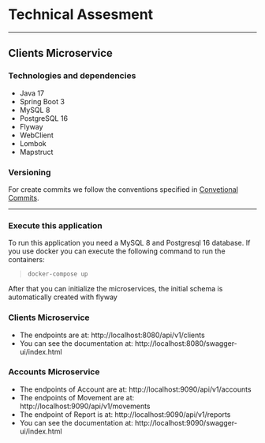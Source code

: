 # Technical Assesment
___
## Clients Microservice
### Technologies and dependencies
* Java 17
* Spring Boot 3
* MySQL 8
* PostgreSQL 16
* Flyway
* WebClient
* Lombok
* Mapstruct
### Versioning
For create commits we follow the conventions specified in [Convetional Commits](https://www.conventionalcommits.org/en/v1.0.0/).
___
### Execute this application
To run this application you need a MySQL 8 and Postgresql 16 database.
If you use docker you can execute the following command to run the containers:
>`docker-compose up`

After that you can initialize the microservices, the initial schema is automatically created with flyway

### Clients Microservice
* The endpoints are at: http://localhost:8080/api/v1/clients
* You can see the documentation at: http://localhost:8080/swagger-ui/index.html

### Accounts Microservice
* The endpoints of Account are at: http://localhost:9090/api/v1/accounts
* The endpoints of Movement are at: http://localhost:9090/api/v1/movements
* The endpoint of Report is at: http://localhost:9090/api/v1/reports
* You can see the documentation at: http://localhost:9090/swagger-ui/index.html
